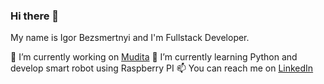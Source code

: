 ### Hi there 👋

My name is Igor Bezsmertnyi and I'm Fullstack Developer.

🔭 I’m currently working on [Mudita](https://mudita.com/)
🌱 I’m currently learning Python and develop smart robot using Raspberry PI
📫 You can reach me on [LinkedIn](https://www.linkedin.com/in/igor-bezsmertnyi-529522114/)

<!--START_SECTION:waka-->
<!--END_SECTION:waka-->

<!--
**igorbezsmertnyi/igorbezsmertnyi** is a ✨ _special_ ✨ repository because its `README.md` (this file) appears on your GitHub profile.

Here are some ideas to get you started:

- 🔭 I’m currently working on ...
- 🌱 I’m currently learning ...
- 👯 I’m looking to collaborate on ...
- 🤔 I’m looking for help with ...
- 💬 Ask me about ...
- 📫 How to reach me: ...
- 😄 Pronouns: ...
- ⚡ Fun fact: ...
-->
